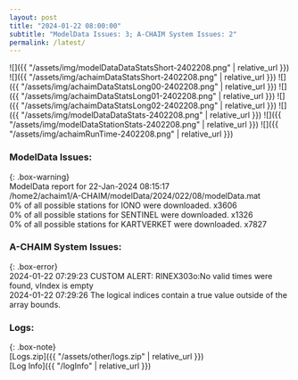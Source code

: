 ```yaml
---
layout: post
title: "2024-01-22 08:00:00"
subtitle: "ModelData Issues: 3; A-CHAIM System Issues: 2"
permalink: /latest/
---
```


![]({{ "/assets/img/modelDataDataStatsShort-2402208.png" | relative_url }})
![]({{ "/assets/img/achaimDataStatsShort-2402208.png" | relative_url }})
![]({{ "/assets/img/achaimDataStatsLong00-2402208.png" | relative_url }})
![]({{ "/assets/img/achaimDataStatsLong01-2402208.png" | relative_url }})
![]({{ "/assets/img/achaimDataStatsLong02-2402208.png" | relative_url }})
![]({{ "/assets/img/modelDataDataStats-2402208.png" | relative_url }})
![]({{ "/assets/img/modelDataStationStats-2402208.png" | relative_url }})
![]({{ "/assets/img/achaimRunTime-2402208.png" | relative_url }})


### ModelData Issues:  
  
{: .box-warning}  
 ModelData report for 22-Jan-2024 08:15:17   
 /home2/achaim1/A-CHAIM/modelData/2024/022/08/modelData.mat   
 0% of all possible stations for IONO were downloaded. x3606   
 0% of all possible stations for SENTINEL were downloaded. x1326   
 0% of all possible stations for KARTVERKET were downloaded. x7827   
  
### A-CHAIM System Issues:  
  
{: .box-error}  
2024-01-22 07:29:23 CUSTOM ALERT: RINEX303o:No valid times were found, vIndex is empty  
2024-01-22 07:29:26 The logical indices contain a true value outside of the array bounds.  

### Logs:  
  
{: .box-note}  
[Logs.zip]({{ "/assets/other/logs.zip" | relative_url }})  
[Log Info]({{ "/logInfo" | relative_url }})  
